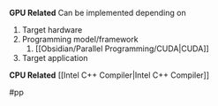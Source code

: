 **GPU Related**
Can be implemented depending on 
1. Target hardware
2. Programming model/framework
	1. [[Obsidian/Parallel Programming/CUDA|CUDA]]
3. Target application

**CPU Related**
[[Intel C++ Compiler|Intel C++ Compiler]]

#pp